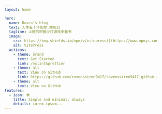 ```yaml
---
layout: home

hero:
  name: Roven`s blog
  text: 人生五十年如梦,亦似幻
  tagline: 上班的时候少打游戏多看书
  image:
    src: https://img.shields.io/npm/v/vitepress)](https://www.npmjs.com/package/vitepress
    alt: VitePress
  actions:
    - theme: brand
      text: Get Started
      link: /eslint&prettier
    - theme: alt
      text: View on GitHub
      link: https://github.com/rovenssiren9417/rovenssiren9417.github.io
    - theme: alt
      text: View on GitHub
features:
  - icon: 🛠️
    title: Simple and minimal, always
    details: Lorem ipsum...
---
```

